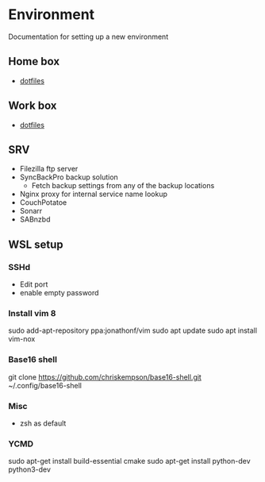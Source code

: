 # Environment
Documentation for setting up a new environment

## Home box
- [dotfiles](https://github.com/Hernrup/dotfiles)

## Work box
- [dotfiles](https://github.com/Hernrup/dotfiles)

## SRV
- Filezilla ftp server
- SyncBackPro backup solution
  - Fetch backup settings from any of the backup locations
- Nginx proxy for internal service name lookup
- CouchPotatoe
- Sonarr
- SABnzbd


## WSL setup


### SSHd
- Edit port
- enable empty password

### Install vim 8
sudo add-apt-repository ppa:jonathonf/vim
sudo apt update
sudo apt install vim-nox


### Base16 shell
git clone https://github.com/chriskempson/base16-shell.git ~/.config/base16-shell


### Misc
- zsh as default

### YCMD
sudo apt-get install build-essential cmake
sudo apt-get install python-dev python3-dev
